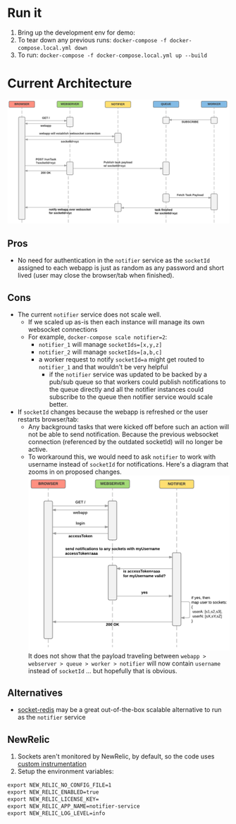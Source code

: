 # Run it
1. Bring up the development env for demo:
  1. To tear down any previous runs: `docker-compose -f docker-compose.local.yml down`
  1. To run: `docker-compose -f docker-compose.local.yml up --build`

# Current Architecture
![Current Architecture](/sequence%20diagram%201.png?raw=true "Current Architecture")

## Pros
* No need for authentication in the `notifier` service as the `socketId` assigned to each webapp is just as random as any password and short lived (user may close the browser/tab when finished).

## Cons
* The current `notifier` service does not scale well.
  * If we scaled up as-is then each instance will manage its own websocket connections
  * For example, `docker-compose scale notifier=2`:
    * `notifier_1` will manage `socketIds=[x,y,z]`
    * `notifier_2` will manage `socketIds=[a,b,c]`
    * a worker request to notify `socketId=a` might get routed to `notifier_1` and that wouldn't be very helpful
      * if the `notifier` service was updated to be backed by a pub/sub queue so that workers could publish notifications to the queue directly and all the notifier instances could subscribe to the queue then notifier service would scale better.
* If `socketId` changes because the webapp is refreshed or the user restarts browser/tab:
  * Any background tasks that were kicked off before such an action will not be able to send notification. Because the previous websocket connection (referenced by the outdated socketId) will no longer be active.
  * To workaround this, we would need to ask `notifier` to work with username instead of `socketId` for notifications. Here's a diagram that zooms in on proposed changes.
    ![Alternative Architecture](/sequence%20diagram%202.png?raw=true "Alternative Architecture")
    It does not show that the payload traveling between `webapp > webserver > queue > worker > notifier` will now contain `username` instead of `socketId` ... but hopefully that is obvious.

## Alternatives
* [socket-redis](https://github.com/cargomedia/socket-redis) may be a great out-of-the-box scalable alternative to run as the `notifier` service

## NewRelic

1. Sockets aren't monitored by NewRelic, by default, so the code uses [custom instrumentation](https://blog.newrelic.com/2014/09/16/nodejs-custom-instrumentation/)
1. Setup the environment variables:

  ```
  export NEW_RELIC_NO_CONFIG_FILE=1
  export NEW_RELIC_ENABLED=true
  export NEW_RELIC_LICENSE_KEY=
  export NEW_RELIC_APP_NAME=notifier-service
  export NEW_RELIC_LOG_LEVEL=info
  ```
